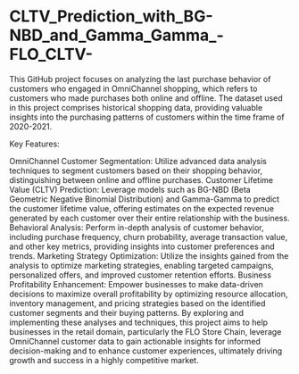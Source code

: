 # CLTV_Prediction_with_BG-NBD_and_Gamma_Gamma_-FLO_CLTV-

This GitHub project focuses on analyzing the last purchase behavior of customers who engaged in OmniChannel shopping, which refers to customers who made purchases both online and offline. The dataset used in this project comprises historical shopping data, providing valuable insights into the purchasing patterns of customers within the time frame of 2020-2021.

Key Features:

OmniChannel Customer Segmentation: Utilize advanced data analysis techniques to segment customers based on their shopping behavior, distinguishing between online and offline purchases.
Customer Lifetime Value (CLTV) Prediction: Leverage models such as BG-NBD (Beta Geometric Negative Binomial Distribution) and Gamma-Gamma to predict the customer lifetime value, offering estimates on the expected revenue generated by each customer over their entire relationship with the business.
Behavioral Analysis: Perform in-depth analysis of customer behavior, including purchase frequency, churn probability, average transaction value, and other key metrics, providing insights into customer preferences and trends.
Marketing Strategy Optimization: Utilize the insights gained from the analysis to optimize marketing strategies, enabling targeted campaigns, personalized offers, and improved customer retention efforts.
Business Profitability Enhancement: Empower businesses to make data-driven decisions to maximize overall profitability by optimizing resource allocation, inventory management, and pricing strategies based on the identified customer segments and their buying patterns.
By exploring and implementing these analyses and techniques, this project aims to help businesses in the retail domain, particularly the FLO Store Chain, leverage OmniChannel customer data to gain actionable insights for informed decision-making and to enhance customer experiences, ultimately driving growth and success in a highly competitive market.
